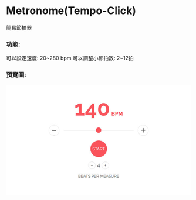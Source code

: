 # Metronome(Tempo-Click)
簡易節拍器

### 功能:
可以設定速度: 20\~280 bpm
可以調整小節拍數: 2\~12拍

### 預覽圖:
![metronome](metronome.jpg)
